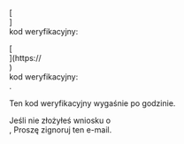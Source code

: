 [<br host>] <br action> kod weryfikacyjny: <br code>

[<br host>](https://<br host>) <br action> kod weryfikacyjny: <br code>.

Ten kod weryfikacyjny wygaśnie po godzinie.

Jeśli nie złożyłeś wniosku o <br action>, Proszę zignoruj ​​ten e-mail.